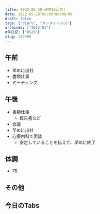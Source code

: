 ```yaml
---
title: 2022-05-20[通院16回目]
date: 2022-05-20T00:00:00+09:00
draft: false
tags: ["diary", "メンタルヘルス"]
archives: ["2022-05"]
n年日記: ["0520"]
slug: 120499
---
```

## 午前
- 早めに出社
- 書類仕事
- ミーティング
## 午後
- 書類仕事
  - 報告書など
- 会議
- 早めに出社
- 心療内科で面談
  - 安定していることを伝えて、早めに終了
## 体調
- 76
## その他
## 今日のTabs